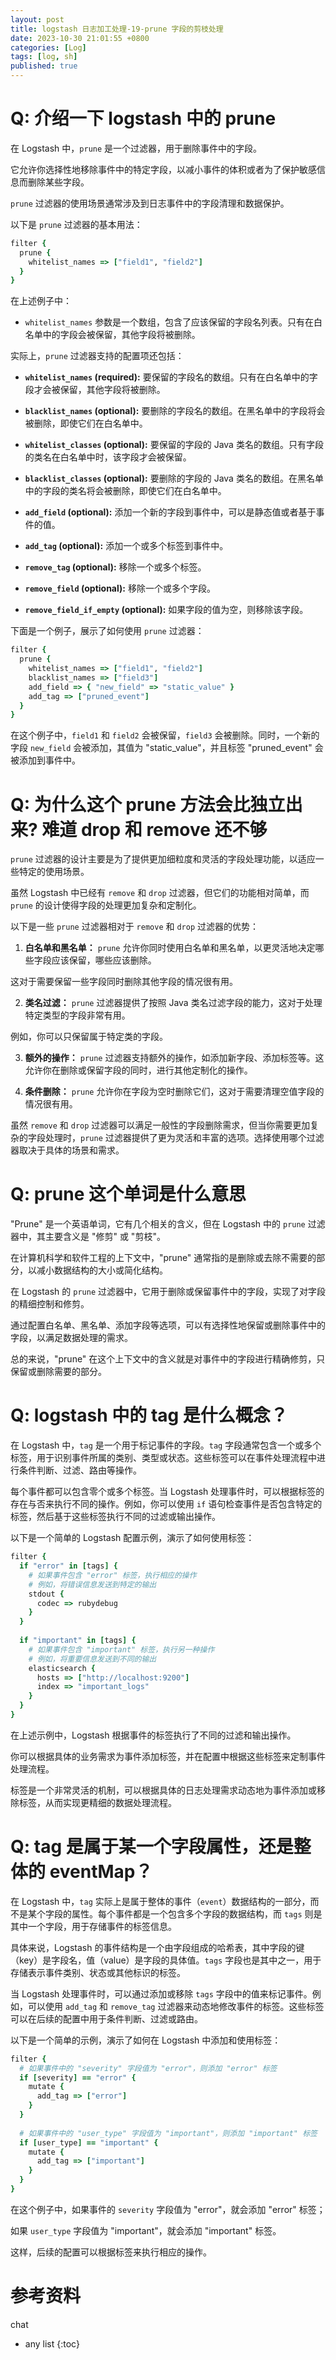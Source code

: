 ```yaml
---
layout: post
title: logstash 日志加工处理-19-prune 字段的剪枝处理
date: 2023-10-30 21:01:55 +0800
categories: [Log]
tags: [log, sh]
published: true
---
```



# Q: 介绍一下 logstash 中的 prune

在 Logstash 中，`prune` 是一个过滤器，用于删除事件中的字段。

它允许你选择性地移除事件中的特定字段，以减小事件的体积或者为了保护敏感信息而删除某些字段。

`prune` 过滤器的使用场景通常涉及到日志事件中的字段清理和数据保护。

以下是 `prune` 过滤器的基本用法：

```ruby
filter {
  prune {
    whitelist_names => ["field1", "field2"]
  }
}
```

在上述例子中：

- `whitelist_names` 参数是一个数组，包含了应该保留的字段名列表。只有在白名单中的字段会被保留，其他字段将被删除。

实际上，`prune` 过滤器支持的配置项还包括：

- **`whitelist_names` (required):** 要保留的字段名的数组。只有在白名单中的字段才会被保留，其他字段将被删除。

- **`blacklist_names` (optional):** 要删除的字段名的数组。在黑名单中的字段将会被删除，即使它们在白名单中。

- **`whitelist_classes` (optional):** 要保留的字段的 Java 类名的数组。只有字段的类名在白名单中时，该字段才会被保留。

- **`blacklist_classes` (optional):** 要删除的字段的 Java 类名的数组。在黑名单中的字段的类名将会被删除，即使它们在白名单中。

- **`add_field` (optional):** 添加一个新的字段到事件中，可以是静态值或者基于事件的值。

- **`add_tag` (optional):** 添加一个或多个标签到事件中。

- **`remove_tag` (optional):** 移除一个或多个标签。

- **`remove_field` (optional):** 移除一个或多个字段。

- **`remove_field_if_empty` (optional):** 如果字段的值为空，则移除该字段。

下面是一个例子，展示了如何使用 `prune` 过滤器：

```ruby
filter {
  prune {
    whitelist_names => ["field1", "field2"]
    blacklist_names => ["field3"]
    add_field => { "new_field" => "static_value" }
    add_tag => ["pruned_event"]
  }
}
```

在这个例子中，`field1` 和 `field2` 会被保留，`field3` 会被删除。同时，一个新的字段 `new_field` 会被添加，其值为 "static_value"，并且标签 "pruned_event" 会被添加到事件中。

# Q: 为什么这个 prune 方法会比独立出来? 难道 drop 和 remove 还不够

`prune` 过滤器的设计主要是为了提供更加细粒度和灵活的字段处理功能，以适应一些特定的使用场景。

虽然 Logstash 中已经有 `remove` 和 `drop` 过滤器，但它们的功能相对简单，而 `prune` 的设计使得字段的处理更加复杂和定制化。

以下是一些 `prune` 过滤器相对于 `remove` 和 `drop` 过滤器的优势：

1. **白名单和黑名单：** `prune` 允许你同时使用白名单和黑名单，以更灵活地决定哪些字段应该保留，哪些应该删除。

这对于需要保留一些字段同时删除其他字段的情况很有用。

2. **类名过滤：** `prune` 过滤器提供了按照 Java 类名过滤字段的能力，这对于处理特定类型的字段非常有用。

例如，你可以只保留属于特定类的字段。

3. **额外的操作：** `prune` 过滤器支持额外的操作，如添加新字段、添加标签等。这允许你在删除或保留字段的同时，进行其他定制化的操作。

4. **条件删除：** `prune` 允许你在字段为空时删除它们，这对于需要清理空值字段的情况很有用。

虽然 `remove` 和 `drop` 过滤器可以满足一般性的字段删除需求，但当你需要更加复杂的字段处理时，`prune` 过滤器提供了更为灵活和丰富的选项。选择使用哪个过滤器取决于具体的场景和需求。

# Q: prune 这个单词是什么意思

"Prune" 是一个英语单词，它有几个相关的含义，但在 Logstash 中的 `prune` 过滤器中，其主要含义是 "修剪" 或 "剪枝"。

在计算机科学和软件工程的上下文中，"prune" 通常指的是删除或去除不需要的部分，以减小数据结构的大小或简化结构。

在 Logstash 的 `prune` 过滤器中，它用于删除或保留事件中的字段，实现了对字段的精细控制和修剪。

通过配置白名单、黑名单、添加字段等选项，可以有选择性地保留或删除事件中的字段，以满足数据处理的需求。

总的来说，"prune" 在这个上下文中的含义就是对事件中的字段进行精确修剪，只保留或删除需要的部分。


# Q: logstash 中的 tag 是什么概念？

在 Logstash 中，`tag` 是一个用于标记事件的字段。`tag` 字段通常包含一个或多个标签，用于识别事件所属的类别、类型或状态。这些标签可以在事件处理流程中进行条件判断、过滤、路由等操作。

每个事件都可以包含零个或多个标签。当 Logstash 处理事件时，可以根据标签的存在与否来执行不同的操作。例如，你可以使用 `if` 语句检查事件是否包含特定的标签，然后基于这些标签执行不同的过滤或输出操作。

以下是一个简单的 Logstash 配置示例，演示了如何使用标签：

```ruby
filter {
  if "error" in [tags] {
    # 如果事件包含 "error" 标签，执行相应的操作
    # 例如，将错误信息发送到特定的输出
    stdout {
      codec => rubydebug
    }
  }
  
  if "important" in [tags] {
    # 如果事件包含 "important" 标签，执行另一种操作
    # 例如，将重要信息发送到不同的输出
    elasticsearch {
      hosts => ["http://localhost:9200"]
      index => "important_logs"
    }
  }
}
```

在上述示例中，Logstash 根据事件的标签执行了不同的过滤和输出操作。

你可以根据具体的业务需求为事件添加标签，并在配置中根据这些标签来定制事件处理流程。

标签是一个非常灵活的机制，可以根据具体的日志处理需求动态地为事件添加或移除标签，从而实现更精细的数据处理流程。

# Q: tag 是属于某一个字段属性，还是整体的 eventMap？

在 Logstash 中，`tag` 实际上是属于整体的事件（`event`）数据结构的一部分，而不是某个字段的属性。每个事件都是一个包含多个字段的数据结构，而 `tags` 则是其中一个字段，用于存储事件的标签信息。

具体来说，Logstash 的事件结构是一个由字段组成的哈希表，其中字段的键（key）是字段名，值（value）是字段的具体值。`tags` 字段也是其中之一，用于存储表示事件类别、状态或其他标识的标签。

当 Logstash 处理事件时，可以通过添加或移除 `tags` 字段中的值来标记事件。例如，可以使用 `add_tag` 和 `remove_tag` 过滤器来动态地修改事件的标签。这些标签可以在后续的配置中用于条件判断、过滤或路由。

以下是一个简单的示例，演示了如何在 Logstash 中添加和使用标签：

```ruby
filter {
  # 如果事件中的 "severity" 字段值为 "error"，则添加 "error" 标签
  if [severity] == "error" {
    mutate {
      add_tag => ["error"]
    }
  }
  
  # 如果事件中的 "user_type" 字段值为 "important"，则添加 "important" 标签
  if [user_type] == "important" {
    mutate {
      add_tag => ["important"]
    }
  }
}
```

在这个例子中，如果事件的 `severity` 字段值为 "error"，就会添加 "error" 标签；

如果 `user_type` 字段值为 "important"，就会添加 "important" 标签。

这样，后续的配置可以根据标签来执行相应的操作。







# 参考资料

chat

* any list
{:toc}